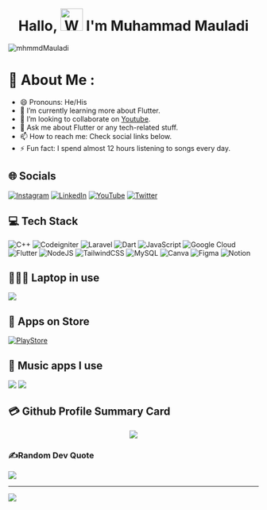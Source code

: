 <h1 align="center"> Hallo, <img src="https://raw.githubusercontent.com/nixin72/nixin72/master/wave.gif" 
         alt="Waving hand animated gif"
         height="45"
         width="45" /> I'm Muhammad Mauladi</h1>

<p align="left"> <img src="https://komarev.com/ghpvc/?username=mhmmdMauladi&label=Views&color=blue&style=plastic&style=for-the-badge" alt="mhmmdMauladi" /> </p>

# 💫 About Me :
- 😄 Pronouns: He/His
- 🌱 I’m currently learning more about Flutter.
- 👯 I’m looking to collaborate on [Youtube](https://www.youtube.com/channel/UCu43Wnt5v4JiARHBdmIWgTw).
- 💬 Ask me about Flutter or any tech-related stuff.
- 📫 How to reach me: Check social links below.
- ⚡ Fun fact: I spend almost 12 hours listening to songs every day.

## 🌐 Socials
[![Instagram](https://img.shields.io/badge/Instagram-E4405F?style=for-the-badge&logo=instagram&logoColor=white)](https://www.instagram.com/d.adiii__/) [![LinkedIn](https://img.shields.io/badge/LinkedIn-0077B5?style=for-the-badge&logo=linkedin&logoColor=white)](https://www.linkedin.com/in/muhammad-mauladi?utm_source=share&utm_campaign=share_via&utm_content=profile&utm_medium=android_app) [![YouTube](https://img.shields.io/badge/YouTube-FF0000?style=for-the-badge&logo=youtube&logoColor=white)](https://www.youtube.com/channel/UCu43Wnt5v4JiARHBdmIWgTw) [![Twitter](https://img.shields.io/twitter/follow/mhmmdMauladi?logo=Twitter&style=for-the-badge)](https://twitter.com/mhmmdMauladi)

## 💻 Tech Stack
![C++](https://img.shields.io/badge/c++-%23239120.svg?style=for-the-badge&logo=c-sharp&logoColor=white) ![Codeigniter](https://img.shields.io/badge/codeigniter-%23F24E1E.svg?style=for-the-badge&logo=codeigniter&logoColor=white) ![Laravel](https://img.shields.io/badge/laravel-FF0000.svg?style=for-the-badge&logo=laravel&logoColor=white) ![Dart](https://img.shields.io/badge/dart-%230175C2.svg?style=for-the-badge&logo=dart&logoColor=white) ![JavaScript](https://img.shields.io/badge/javascript-%23323330.svg?style=for-the-badge&logo=javascript&logoColor=%23F7DF1E) ![Google Cloud](https://img.shields.io/badge/Google%20Cloud-%234285F4.svg?style=for-the-badge&logo=google-cloud&logoColor=white) ![Flutter](https://img.shields.io/badge/Flutter-%2302569B.svg?style=for-the-badge&logo=Flutter&logoColor=white) ![NodeJS](https://img.shields.io/badge/node.js-6DA55F?style=for-the-badge&logo=node.js&logoColor=white) ![TailwindCSS](https://img.shields.io/badge/tailwindcss-%2338B2AC.svg?style=for-the-badge&logo=tailwind-css&logoColor=white) ![MySQL](https://img.shields.io/badge/mysql-%2300f.svg?style=for-the-badge&logo=mysql&logoColor=white) ![Canva](https://img.shields.io/badge/Canva-%2300C4CC.svg?style=for-the-badge&logo=Canva&logoColor=white) ![Figma](https://img.shields.io/badge/figma-%23F24E1E.svg?style=for-the-badge&logo=figma&logoColor=white) ![Notion](https://img.shields.io/badge/Notion-%23000000.svg?style=for-the-badge&logo=notion&logoColor=white)

## 👨🏻‍💻 Laptop in use
<img src="https://img.shields.io/badge/Windows-333333?style=for-the-badge&logo=windows&logoColor=white"/>

## 🛒 Apps on Store
[![PlayStore](https://img.shields.io/badge/Google_Play-414141?style=for-the-badge&logo=google-play&logoColor=white)]()

## 🎵 Music apps I use
<img src="https://img.shields.io/badge/Spotify-1ED760?&style=for-the-badge&logo=spotify&logoColor=white"/> <img src="https://img.shields.io/badge/YouTube_Music-FF0000?style=for-the-badge&logo=youtube-music&logoColor=white"/>

## 💳 Github Profile Summary Card
<p align="center">
  <img src="https://github-profile-summary-cards.vercel.app/api/cards/profile-details?username=mhmmdMauladi&theme=vue"/>
</p>

### ✍️Random Dev Quote
![](https://quotes-github-readme.vercel.app/api?type=horizontal&theme=vue)

---
[![](https://visitcount.itsvg.in/api?id=mhmmdMauladi&icon=0&color=1)](https://visitcount.itsvg.in)

